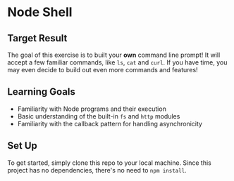 # Node Shell

## Target Result

The goal of this exercise is to built your **own** command line prompt! It will accept a few familiar commands, like `ls`, `cat` and `curl`. If you have time, you may even decide to build out even more commands and features!

## Learning Goals

* Familiarity with Node programs and their execution
* Basic understanding of the built-in `fs` and `http` modules
* Familiarity with the callback pattern for handling asynchronicity

## Set Up

To get started, simply clone this repo to your local machine. Since this project has no dependencies, there's no need to `npm install`.
